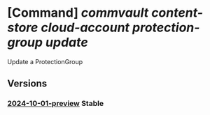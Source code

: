 # [Command] _commvault content-store cloud-account protection-group update_

Update a ProtectionGroup

## Versions

### [2024-10-01-preview](/Resources/mgmt-plane/L3N1YnNjcmlwdGlvbnMve30vcmVzb3VyY2Vncm91cHMve30vcHJvdmlkZXJzL2NvbW12YXVsdC5jb250ZW50c3RvcmUvY2xvdWRhY2NvdW50cy97fS9wcm90ZWN0aW9uZ3JvdXBzL3t9/2024-10-01-preview.xml) **Stable**

<!-- mgmt-plane /subscriptions/{}/resourcegroups/{}/providers/commvault.contentstore/cloudaccounts/{}/protectiongroups/{} 2024-10-01-preview -->

